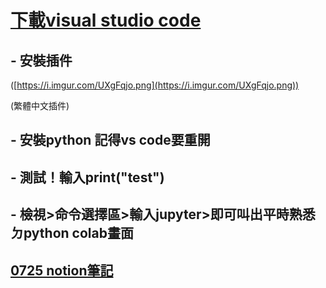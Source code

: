 # [下載visual studio code](https://code.visualstudio.com/docs/?dv=win)

## - 安裝插件
([https://i.imgur.com/UXgFqjo.png](https://i.imgur.com/UXgFqjo.png))

(繁體中文插件)

## - 安裝python 記得vs code要重開
## - 測試！輸入print("test")
## - 檢視>命令選擇區>輸入jupyter>即可叫出平時熟悉ㄉpython colab畫面

## [0725 notion筆記](https://www.notion.so/0725-c6e82711a2744885831a50e3d377b26e)
